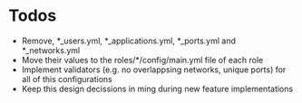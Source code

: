 # Todos
- Remove, *_users.yml, *_applications.yml, *_ports.yml and *_networks.yml
- Move their values to the roles/*/config/main.yml file of each role
- Implement validators (e.g. no overlappsing networks, unique ports) for all of this configurations
- Keep this design decissions in ming during new feature implementations
